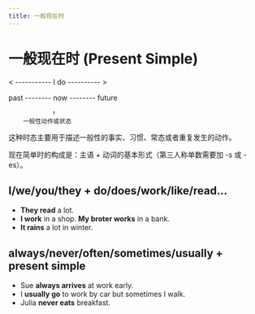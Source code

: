 ```yaml
---
title: 一般现在时
---
```


# 一般现在时 (Present Simple)

< ----------- I do ---------- >

past -------- now -------- future

                ↑
        一般性动作或状态

这种时态主要用于描述一般性的事实、习惯、常态或者重复发生的动作。

现在简单时的构成是：主语 + 动词的基本形式（第三人称单数需要加 -s 或 -es）。

## I/we/you/they + do/does/work/like/read...

- **They read** a lot.
- **I work** in a shop. **My broter works** in a bank.
- **It rains** a lot in winter.

## always/never/often/sometimes/usually + present simple

- Sue **always arrives** at work early.
- I **usually go** to work by car but sometimes I walk.
- Julia **never eats** breakfast.
